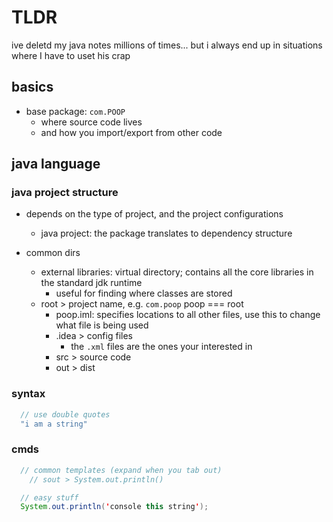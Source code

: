 # TLDR

ive deletd my java notes millions of times...
but i always end up in situations where I have to uset his crap

## basics

- base package: `com.POOP`
  - where source code lives
  - and how you import/export from other code

## java language

### java project structure

- depends on the type of project, and the project configurations
  - java project: the package translates to dependency structure

- common dirs
  - external libraries: virtual directory; contains all the core libraries in the standard jdk runtime
    - useful for finding where classes are stored
  - root > project name, e.g. `com.poop` poop === root
    - poop.iml: specifies locations to all other files, use this to change what file is being used
    - .idea > config files
      - the `.xml` files are the ones your interested in
    - src > source code
    - out > dist

### syntax

```java
  // use double quotes
  "i am a string"

```

### cmds

```java
  // common templates (expand when you tab out)
    // sout > System.out.println()

  // easy stuff
  System.out.println('console this string');
```
